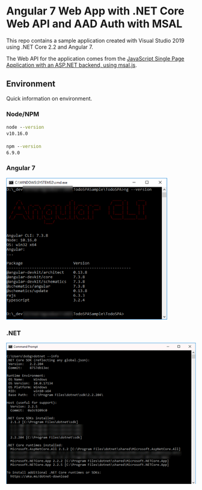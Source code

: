 # Angular 7 Web App with .NET Core Web API and AAD Auth with MSAL

This repo contains a sample application created with Visual Studio 2019 using .NET Core 2.2 and Angular 7.

The Web API for the application comes from the [JavaScript Single Page Application with an ASP.NET backend, using msal.js](https://github.com/Azure-Samples/active-directory-javascript-singlepageapp-dotnet-webapi-v2).

## Environment

Quick information on environment.

### Node/NPM

```cmd
node --version
v10.16.0

npm --version
6.9.0
```

### Angular 7
![results of ng --version](img/01_ng_version.png)

### .NET
![dotnet --info](img/01a_dotnet_info.png)

